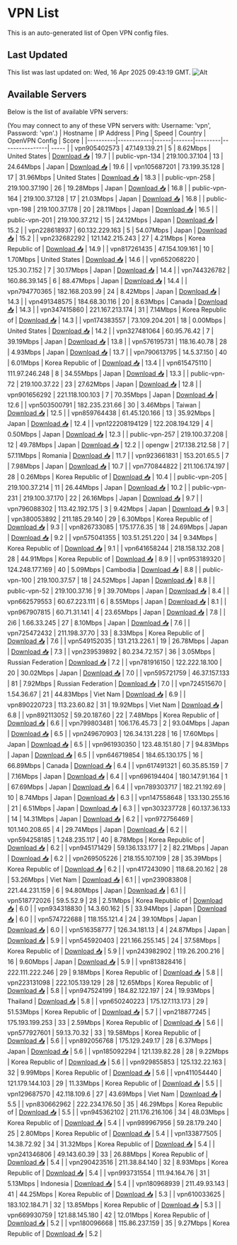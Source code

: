 # VPN List

This is an auto-generated list of Open VPN config files.

## Last Updated

This list was last updated on: Wed, 16 Apr 2025 09:43:19 GMT.
![Alt](https://repobeats.axiom.co/api/embed/186b98318ef1479477931607c1ad7d823f12451f.svg "Repobeats analytics image")

## Available Servers

Below is the list of available VPN servers:

(You may connect to any of these VPN servers with: Username: 'vpn', Password: 'vpn'.)
| Hostname | IP Address | Ping | Speed | Country | OpenVPN Config | Score |
|----------|------------|------|-------|---------|----------------| ----- |
| vpn905402573 | 47.149.139.21 | 5 | 8.62Mbps | United States | [Download 📥](./configs/server_0_US.ovpn) | 19.7 |
| public-vpn-134 | 219.100.37.104 | 13 | 24.64Mbps | Japan | [Download 📥](./configs/server_1_JP.ovpn) | 19.6 |
| vpn105687201 | 73.199.35.128 | 17 | 31.96Mbps | United States | [Download 📥](./configs/server_2_US.ovpn) | 18.3 |
| public-vpn-258 | 219.100.37.190 | 26 | 19.28Mbps | Japan | [Download 📥](./configs/server_3_JP.ovpn) | 16.8 |
| public-vpn-164 | 219.100.37.128 | 17 | 21.03Mbps | Japan | [Download 📥](./configs/server_4_JP.ovpn) | 16.8 |
| public-vpn-198 | 219.100.37.178 | 20 | 28.11Mbps | Japan | [Download 📥](./configs/server_5_JP.ovpn) | 16.5 |
| public-vpn-201 | 219.100.37.212 | 15 | 24.12Mbps | Japan | [Download 📥](./configs/server_6_JP.ovpn) | 15.2 |
| vpn228618937 | 60.132.229.163 | 5 | 54.07Mbps | Japan | [Download 📥](./configs/server_7_JP.ovpn) | 15.2 |
| vpn232682292 | 121.142.215.243 | 27 | 4.21Mbps | Korea Republic of | [Download 📥](./configs/server_8_KR.ovpn) | 14.9 |
| vpn817261435 | 47.154.109.161 | 10 | 1.70Mbps | United States | [Download 📥](./configs/server_9_US.ovpn) | 14.6 |
| vpn652068220 | 125.30.7.152 | 7 | 30.17Mbps | Japan | [Download 📥](./configs/server_10_JP.ovpn) | 14.4 |
| vpn744326782 | 160.86.39.145 | 6 | 88.47Mbps | Japan | [Download 📥](./configs/server_11_JP.ovpn) | 14.4 |
| vpn794770365 | 182.168.203.99 | 24 | 8.42Mbps | Japan | [Download 📥](./configs/server_12_JP.ovpn) | 14.3 |
| vpn491348575 | 184.68.30.116 | 20 | 8.63Mbps | Canada | [Download 📥](./configs/server_13_CA.ovpn) | 14.3 |
| vpn347415860 | 221.167.213.174 | 31 | 7.14Mbps | Korea Republic of | [Download 📥](./configs/server_14_KR.ovpn) | 14.3 |
| vpn174383557 | 73.109.204.201 | 18 | 0.00Mbps | United States | [Download 📥](./configs/server_15_US.ovpn) | 14.2 |
| vpn327481064 | 60.95.76.42 | 7 | 39.19Mbps | Japan | [Download 📥](./configs/server_16_JP.ovpn) | 13.8 |
| vpn576195731 | 118.16.40.78 | 28 | 4.93Mbps | Japan | [Download 📥](./configs/server_17_JP.ovpn) | 13.7 |
| vpn790613795 | 14.5.37.150 | 40 | 6.01Mbps | Korea Republic of | [Download 📥](./configs/server_18_KR.ovpn) | 13.4 |
| vpn615475110 | 111.97.246.248 | 8 | 34.55Mbps | Japan | [Download 📥](./configs/server_19_JP.ovpn) | 13.3 |
| public-vpn-72 | 219.100.37.22 | 23 | 27.62Mbps | Japan | [Download 📥](./configs/server_20_JP.ovpn) | 12.8 |
| vpn901656292 | 221.118.100.103 | 7 | 70.35Mbps | Japan | [Download 📥](./configs/server_21_JP.ovpn) | 12.6 |
| vpn503500791 | 182.235.231.66 | 30 | 3.46Mbps | Taiwan | [Download 📥](./configs/server_22_TW.ovpn) | 12.5 |
| vpn859764438 | 61.45.120.166 | 13 | 35.92Mbps | Japan | [Download 📥](./configs/server_23_JP.ovpn) | 12.4 |
| vpn122208194129 | 122.208.194.129 | 4 | 0.50Mbps | Japan | [Download 📥](./configs/server_24_JP.ovpn) | 12.3 |
| public-vpn-257 | 219.100.37.208 | 12 | 49.78Mbps | Japan | [Download 📥](./configs/server_25_JP.ovpn) | 12.2 |
| opengw | 217.138.212.58 | 7 | 57.11Mbps | Romania | [Download 📥](./configs/server_26_RO.ovpn) | 11.7 |
| vpn923661831 | 153.201.65.5 | 7 | 7.98Mbps | Japan | [Download 📥](./configs/server_27_JP.ovpn) | 10.7 |
| vpn770844822 | 211.106.174.197 | 28 | 0.26Mbps | Korea Republic of | [Download 📥](./configs/server_28_KR.ovpn) | 10.4 |
| public-vpn-205 | 219.100.37.214 | 11 | 26.44Mbps | Japan | [Download 📥](./configs/server_29_JP.ovpn) | 10.2 |
| public-vpn-231 | 219.100.37.170 | 22 | 26.16Mbps | Japan | [Download 📥](./configs/server_30_JP.ovpn) | 9.7 |
| vpn796088302 | 113.42.192.175 | 3 | 9.42Mbps | Japan | [Download 📥](./configs/server_31_JP.ovpn) | 9.3 |
| vpn380053892 | 211.185.29.140 | 29 | 6.30Mbps | Korea Republic of | [Download 📥](./configs/server_32_KR.ovpn) | 9.3 |
| vpn826733085 | 175.177.6.35 | 18 | 24.69Mbps | Japan | [Download 📥](./configs/server_33_JP.ovpn) | 9.2 |
| vpn575041355 | 103.51.251.220 | 34 | 9.34Mbps | Korea Republic of | [Download 📥](./configs/server_34_KR.ovpn) | 9.1 |
| vpn641658244 | 218.158.132.208 | 28 | 44.91Mbps | Korea Republic of | [Download 📥](./configs/server_35_KR.ovpn) | 8.9 |
| vpn953189320 | 124.248.177.169 | 40 | 5.09Mbps | Cambodia | [Download 📥](./configs/server_36_KH.ovpn) | 8.8 |
| public-vpn-100 | 219.100.37.57 | 18 | 24.52Mbps | Japan | [Download 📥](./configs/server_37_JP.ovpn) | 8.8 |
| public-vpn-52 | 219.100.37.16 | 9 | 39.70Mbps | Japan | [Download 📥](./configs/server_38_JP.ovpn) | 8.4 |
| vpn662579553 | 60.67.223.111 | 6 | 8.55Mbps | Japan | [Download 📥](./configs/server_39_JP.ovpn) | 8.1 |
| vpn967907815 | 60.71.31.141 | 4 | 23.65Mbps | Japan | [Download 📥](./configs/server_40_JP.ovpn) | 7.8 |
| 2i6 | 1.66.33.245 | 27 | 8.10Mbps | Japan | [Download 📥](./configs/server_41_JP.ovpn) | 7.6 |
| vpn725472432 | 211.198.37.70 | 33 | 8.33Mbps | Korea Republic of | [Download 📥](./configs/server_42_KR.ovpn) | 7.6 |
| vpn549152035 | 131.213.226.1 | 19 | 26.78Mbps | Japan | [Download 📥](./configs/server_43_JP.ovpn) | 7.3 |
| vpn239539892 | 80.234.72.157 | 36 | 3.05Mbps | Russian Federation | [Download 📥](./configs/server_44_RU.ovpn) | 7.2 |
| vpn781916150 | 122.222.18.100 | 20 | 30.02Mbps | Japan | [Download 📥](./configs/server_45_JP.ovpn) | 7.0 |
| vpn595721759 | 46.37.157.133 | 81 | 7.92Mbps | Russian Federation | [Download 📥](./configs/server_46_RU.ovpn) | 7.0 |
| vpn724515670 | 1.54.36.67 | 21 | 44.83Mbps | Viet Nam | [Download 📥](./configs/server_47_VN.ovpn) | 6.9 |
| vpn890220723 | 113.23.60.82 | 31 | 19.92Mbps | Viet Nam | [Download 📥](./configs/server_48_VN.ovpn) | 6.8 |
| vpn892113052 | 59.20.187.60 | 22 | 7.48Mbps | Korea Republic of | [Download 📥](./configs/server_49_KR.ovpn) | 6.6 |
| vpn799803481 | 106.176.45.73 | 2 | 93.04Mbps | Japan | [Download 📥](./configs/server_50_JP.ovpn) | 6.5 |
| vpn249670903 | 126.34.131.228 | 16 | 17.60Mbps | Japan | [Download 📥](./configs/server_51_JP.ovpn) | 6.5 |
| vpn961930350 | 123.48.151.80 | 7 | 94.83Mbps | Japan | [Download 📥](./configs/server_52_JP.ovpn) | 6.5 |
| vpn646719854 | 184.65.130.175 | 16 | 66.89Mbps | Canada | [Download 📥](./configs/server_53_CA.ovpn) | 6.4 |
| vpn617491321 | 60.35.85.159 | 7 | 7.16Mbps | Japan | [Download 📥](./configs/server_54_JP.ovpn) | 6.4 |
| vpn696194404 | 180.147.91.164 | 1 | 67.69Mbps | Japan | [Download 📥](./configs/server_55_JP.ovpn) | 6.4 |
| vpn789303717 | 182.21.192.69 | 10 | 8.74Mbps | Japan | [Download 📥](./configs/server_56_JP.ovpn) | 6.3 |
| vpn147558648 | 133.130.255.16 | 21 | 6.51Mbps | Japan | [Download 📥](./configs/server_57_JP.ovpn) | 6.3 |
| vpn303237728 | 60.137.36.133 | 14 | 14.31Mbps | Japan | [Download 📥](./configs/server_58_JP.ovpn) | 6.2 |
| vpn972756469 | 101.140.208.65 | 4 | 29.74Mbps | Japan | [Download 📥](./configs/server_59_JP.ovpn) | 6.2 |
| vpn594258185 | 1.248.235.117 | 40 | 8.78Mbps | Korea Republic of | [Download 📥](./configs/server_60_KR.ovpn) | 6.2 |
| vpn945171429 | 59.136.133.177 | 2 | 82.21Mbps | Japan | [Download 📥](./configs/server_61_JP.ovpn) | 6.2 |
| vpn269505226 | 218.155.107.109 | 28 | 35.39Mbps | Korea Republic of | [Download 📥](./configs/server_62_KR.ovpn) | 6.2 |
| vpn417243090 | 118.68.20.162 | 28 | 53.26Mbps | Viet Nam | [Download 📥](./configs/server_63_VN.ovpn) | 6.1 |
| vpn239083808 | 221.44.231.159 | 6 | 94.80Mbps | Japan | [Download 📥](./configs/server_64_JP.ovpn) | 6.1 |
| vpn518772026 | 59.5.52.9 | 28 | 2.51Mbps | Korea Republic of | [Download 📥](./configs/server_65_KR.ovpn) | 6.0 |
| vpn934318830 | 14.3.60.162 | 5 | 33.94Mbps | Japan | [Download 📥](./configs/server_66_JP.ovpn) | 6.0 |
| vpn574722688 | 118.155.121.4 | 24 | 39.10Mbps | Japan | [Download 📥](./configs/server_67_JP.ovpn) | 6.0 |
| vpn516358777 | 126.34.181.13 | 4 | 24.87Mbps | Japan | [Download 📥](./configs/server_68_JP.ovpn) | 5.9 |
| vpn545920403 | 221.166.255.145 | 24 | 37.58Mbps | Korea Republic of | [Download 📥](./configs/server_69_KR.ovpn) | 5.9 |
| vpn243982902 | 119.26.200.216 | 16 | 9.60Mbps | Japan | [Download 📥](./configs/server_70_JP.ovpn) | 5.9 |
| vpn813828416 | 222.111.222.246 | 29 | 9.18Mbps | Korea Republic of | [Download 📥](./configs/server_71_KR.ovpn) | 5.8 |
| vpn223131098 | 222.105.139.129 | 28 | 12.65Mbps | Korea Republic of | [Download 📥](./configs/server_72_KR.ovpn) | 5.8 |
| vpn947524199 | 184.82.122.197 | 24 | 19.93Mbps | Thailand | [Download 📥](./configs/server_73_TH.ovpn) | 5.8 |
| vpn650240223 | 175.127.113.173 | 29 | 51.53Mbps | Korea Republic of | [Download 📥](./configs/server_74_KR.ovpn) | 5.7 |
| vpn218877245 | 175.193.199.253 | 33 | 2.59Mbps | Korea Republic of | [Download 📥](./configs/server_75_KR.ovpn) | 5.6 |
| vpn577927601 | 59.13.70.32 | 33 | 19.58Mbps | Korea Republic of | [Download 📥](./configs/server_76_KR.ovpn) | 5.6 |
| vpn892056768 | 175.129.249.17 | 28 | 6.37Mbps | Japan | [Download 📥](./configs/server_77_JP.ovpn) | 5.6 |
| vpn185092294 | 121.139.82.28 | 28 | 9.22Mbps | Korea Republic of | [Download 📥](./configs/server_78_KR.ovpn) | 5.6 |
| vpn929855853 | 125.132.22.163 | 32 | 9.99Mbps | Korea Republic of | [Download 📥](./configs/server_79_KR.ovpn) | 5.6 |
| vpn411054440 | 121.179.144.103 | 29 | 11.33Mbps | Korea Republic of | [Download 📥](./configs/server_80_KR.ovpn) | 5.5 |
| vpn129687570 | 42.118.109.6 | 27 | 43.69Mbps | Viet Nam | [Download 📥](./configs/server_81_VN.ovpn) | 5.5 |
| vpn830662962 | 222.234.176.50 | 35 | 46.29Mbps | Korea Republic of | [Download 📥](./configs/server_82_KR.ovpn) | 5.5 |
| vpn945362102 | 211.176.216.106 | 34 | 48.03Mbps | Korea Republic of | [Download 📥](./configs/server_83_KR.ovpn) | 5.4 |
| vpn989967956 | 59.28.179.240 | 25 | 2.80Mbps | Korea Republic of | [Download 📥](./configs/server_84_KR.ovpn) | 5.4 |
| vpn133877505 | 14.38.72.92 | 34 | 31.32Mbps | Korea Republic of | [Download 📥](./configs/server_85_KR.ovpn) | 5.4 |
| vpn241346806 | 49.143.60.39 | 33 | 26.88Mbps | Korea Republic of | [Download 📥](./configs/server_86_KR.ovpn) | 5.4 |
| vpn290423516 | 211.38.84.140 | 32 | 8.93Mbps | Korea Republic of | [Download 📥](./configs/server_87_KR.ovpn) | 5.4 |
| vpn993731554 | 111.94.164.76 | 31 | 5.13Mbps | Indonesia | [Download 📥](./configs/server_88_ID.ovpn) | 5.4 |
| vpn180968939 | 211.49.93.143 | 41 | 44.25Mbps | Korea Republic of | [Download 📥](./configs/server_89_KR.ovpn) | 5.3 |
| vpn610033625 | 183.102.184.71 | 32 | 13.85Mbps | Korea Republic of | [Download 📥](./configs/server_90_KR.ovpn) | 5.3 |
| vpn669930759 | 121.88.145.180 | 42 | 12.01Mbps | Korea Republic of | [Download 📥](./configs/server_91_KR.ovpn) | 5.2 |
| vpn180096668 | 115.86.237.159 | 35 | 9.27Mbps | Korea Republic of | [Download 📥](./configs/server_92_KR.ovpn) | 5.2 |
